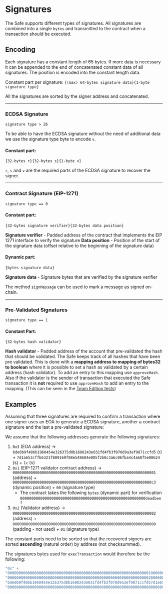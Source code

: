# Signatures
The Safe supports different types of signatures. All signatures are combined into a single `bytes` and transmitted to the contract when a transaction should be executed. 

## Encoding

Each signature has a constant length of 65 bytes. If more data is necessary it can be appended to the end of concatenated constant data of all signatures. The position is encoded into the constant length data.

Constant part per signature: `{(max) 64-bytes signature data}{1-byte signature type}`

All the signatures are sorted by the signer address and concatenated.

---
### ECDSA Signature
`signature type > 26`

To be able to have the ECDSA signature without the need of additional data we use the signature type byte to encode `v`. 

#### Constant part:
`{32-bytes r}{32-bytes s}{1-byte v}`

`r`, `s` and `v` are the required parts of the ECDSA signature to recover the signer.

---
### Contract Signature (EIP-1271)
`signature type == 0`

#### Constant part:
`{32-bytes signature verifier}{32-bytes data position}`

**Signature verifier** - Padded address of the contract that implements the EIP 1271 interface to verify the signature
**Data position** - Position of the start of the signature data (offset relative to the beginning of the signature data)

#### Dynamic part:
`{bytes signature data}`

**Signature data** - Signature bytes that are verified by the signature verifier

The method `signMessage` can be used to mark a message as signed on-chain.

---
### Pre-Validated Signatures
`signature type == 1`

#### Constant Part:
`{32-bytes hash validator}`

**Hash validator** - Padded address of the account that pre-validated the hash that should be validated. The Safe keeps track of all hashes that have been pre validated. This is done with a **mapping address to mapping of bytes32 to boolean** where it is possible to set a hash as validated by a certain address (hash validator). To add an entry to this mapping use `approveHash`. Also if the validator is the sender of transaction that executed the Safe transaction it is **not** required to use `approveHash` to add an entry to the mapping. (This can be seen in the [Team Edition tests](https://github.com/gnosis/safe-contracts/blob/v1.0.0/test/gnosisSafeTeamEdition.js))



## Examples

Assuming that three signatures are required to confirm a transaction where one signer uses an EOA to generate a ECDSA signature, another a contract signature and the last a pre-validated signature:

We assume that the following addresses generate the following signatures:
1. `0x3` (EOA address) ->  `bde0b9f486b1960454e326375d0b1680243e031fd4fb3f070d9a3ef9871ccfd5` (r) + `7d1a653cffb6321f889169f08e548684e005f2b0c3a6c06fba4c4a68f5e00624` (s) + `1c` (v)
2. `0x1` (EIP-1271 validator contract address) ->  `0000000000000000000000000000000000000000000000000000000000000001` (address) + `00000000000000000000000000000000000000000000000000000000000000c3` (dynamic position) + `00` (signature type)
    * The contract takes the following `bytes` (dynamic part) for verification `00000000000000000000000000000000000000000000000000000000deadbeef`
3. `0x2` (Validator address) ->  `0000000000000000000000000000000000000000000000000000000000000002` (address) + `0000000000000000000000000000000000000000000000000000000000000000` (padding - not used) + `01` (signature type)

The constant parts need to be sorted so that the recovered signers are sorted **ascending** (natural order) by address (not checksummed).

The signatures bytes used for `execTransaction` would therefore be the following:
```java
"0x" + 
"000000000000000000000000000000000000000000000000000000000000000100000000000000000000000000000000000000000000000000000000000000c300" + // encoded EIP-1271 signature
"0000000000000000000000000000000000000000000000000000000000000002000000000000000000000000000000000000000000000000000000000000000001" + // encoded pre-validated signature
"bde0b9f486b1960454e326375d0b1680243e031fd4fb3f070d9a3ef9871ccfd57d1a653cffb6321f889169f08e548684e005f2b0c3a6c06fba4c4a68f5e006241c" + // encoded ECDSA signature
"000000000000000000000000000000000000000000000000000000000000000800000000000000000000000000000000000000000000000000000000deadbeef"     // length of bytes + data of bytes
```
